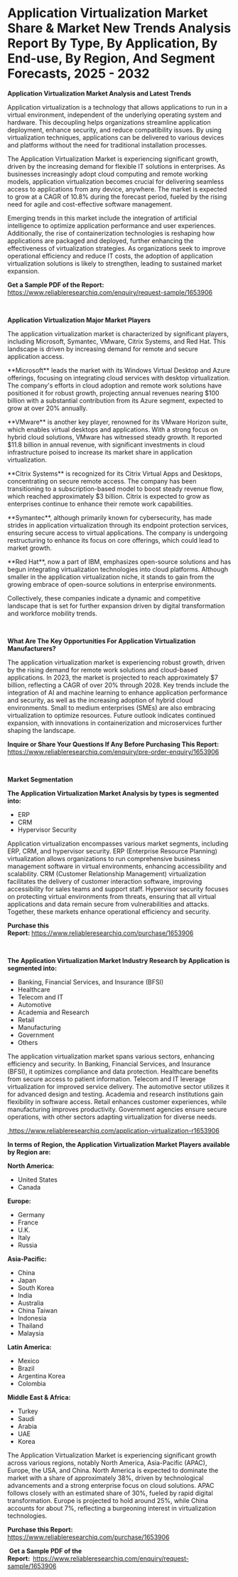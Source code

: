 <p><h1>Application Virtualization Market Share & Market New Trends Analysis Report By Type, By Application, By End-use, By Region, And Segment Forecasts, 2025 - 2032</h1></p><p><strong>Application Virtualization Market Analysis and Latest Trends</strong></p>
<p><p>Application virtualization is a technology that allows applications to run in a virtual environment, independent of the underlying operating system and hardware. This decoupling helps organizations streamline application deployment, enhance security, and reduce compatibility issues. By using virtualization techniques, applications can be delivered to various devices and platforms without the need for traditional installation processes.</p><p>The Application Virtualization Market is experiencing significant growth, driven by the increasing demand for flexible IT solutions in enterprises. As businesses increasingly adopt cloud computing and remote working models, application virtualization becomes crucial for delivering seamless access to applications from any device, anywhere. The market is expected to grow at a CAGR of 10.8% during the forecast period, fueled by the rising need for agile and cost-effective software management.</p><p>Emerging trends in this market include the integration of artificial intelligence to optimize application performance and user experiences. Additionally, the rise of containerization technologies is reshaping how applications are packaged and deployed, further enhancing the effectiveness of virtualization strategies. As organizations seek to improve operational efficiency and reduce IT costs, the adoption of application virtualization solutions is likely to strengthen, leading to sustained market expansion.</p></p>
<p><strong>Get a Sample PDF of the Report:&nbsp;</strong> <a href="https://www.reliableresearchiq.com/enquiry/request-sample/1653906?utm_campaign=1906&utm_medium=2&utm_source=Github&utm_content=ia&utm_term=16042025&utm_id=application-virtualization">https://www.reliableresearchiq.com/enquiry/request-sample/1653906</a></p>
<p>&nbsp;</p>
<p><strong>Application Virtualization Major Market Players</strong></p>
<p><p>The application virtualization market is characterized by significant players, including Microsoft, Symantec, VMware, Citrix Systems, and Red Hat. This landscape is driven by increasing demand for remote and secure application access. </p><p>**Microsoft** leads the market with its Windows Virtual Desktop and Azure offerings, focusing on integrating cloud services with desktop virtualization. The company's efforts in cloud adoption and remote work solutions have positioned it for robust growth, projecting annual revenues nearing $100 billion with a substantial contribution from its Azure segment, expected to grow at over 20% annually.</p><p>**VMware** is another key player, renowned for its VMware Horizon suite, which enables virtual desktops and applications. With a strong focus on hybrid cloud solutions, VMware has witnessed steady growth. It reported $11.8 billion in annual revenue, with significant investments in cloud infrastructure poised to increase its market share in application virtualization.</p><p>**Citrix Systems** is recognized for its Citrix Virtual Apps and Desktops, concentrating on secure remote access. The company has been transitioning to a subscription-based model to boost steady revenue flow, which reached approximately $3 billion. Citrix is expected to grow as enterprises continue to enhance their remote work capabilities.</p><p>**Symantec**, although primarily known for cybersecurity, has made strides in application virtualization through its endpoint protection services, ensuring secure access to virtual applications. The company is undergoing restructuring to enhance its focus on core offerings, which could lead to market growth.</p><p>**Red Hat**, now a part of IBM, emphasizes open-source solutions and has begun integrating virtualization technologies into cloud platforms. Although smaller in the application virtualization niche, it stands to gain from the growing embrace of open-source solutions in enterprise environments.</p><p>Collectively, these companies indicate a dynamic and competitive landscape that is set for further expansion driven by digital transformation and workforce mobility trends.</p></p>
<p>&nbsp;</p>
<p><strong>What Are The Key Opportunities For Application Virtualization Manufacturers?</strong></p>
<p><p>The application virtualization market is experiencing robust growth, driven by the rising demand for remote work solutions and cloud-based applications. In 2023, the market is projected to reach approximately $7 billion, reflecting a CAGR of over 20% through 2028. Key trends include the integration of AI and machine learning to enhance application performance and security, as well as the increasing adoption of hybrid cloud environments. Small to medium enterprises (SMEs) are also embracing virtualization to optimize resources. Future outlook indicates continued expansion, with innovations in containerization and microservices further shaping the landscape.</p></p>
<p><strong>Inquire or Share Your Questions If Any Before Purchasing This Report:</strong> <a href="https://www.reliableresearchiq.com/enquiry/pre-order-enquiry/1653906?utm_campaign=1906&utm_medium=2&utm_source=Github&utm_content=ia&utm_term=16042025&utm_id=application-virtualization">https://www.reliableresearchiq.com/enquiry/pre-order-enquiry/1653906</a></p>
<p>&nbsp;</p>
<p><strong>Market Segmentation</strong></p>
<p><strong>The Application Virtualization Market Analysis by types is segmented into:</strong></p>
<p><ul><li>ERP</li><li>CRM</li><li>Hypervisor Security</li></ul></p>
<p><p>Application virtualization encompasses various market segments, including ERP, CRM, and hypervisor security. ERP (Enterprise Resource Planning) virtualization allows organizations to run comprehensive business management software in virtual environments, enhancing accessibility and scalability. CRM (Customer Relationship Management) virtualization facilitates the delivery of customer interaction software, improving accessibility for sales teams and support staff. Hypervisor security focuses on protecting virtual environments from threats, ensuring that all virtual applications and data remain secure from vulnerabilities and attacks. Together, these markets enhance operational efficiency and security.</p></p>
<p><strong>Purchase this Report:&nbsp;</strong><a href="https://www.reliableresearchiq.com/purchase/1653906?utm_campaign=1906&utm_medium=2&utm_source=Github&utm_content=ia&utm_term=16042025&utm_id=application-virtualization">https://www.reliableresearchiq.com/purchase/1653906</a></p>
<p>&nbsp;</p>
<p><strong>The Application Virtualization Market Industry Research by Application is segmented into:</strong></p>
<p><ul><li>Banking, Financial Services, and Insurance (BFSI)</li><li>Healthcare</li><li>Telecom and IT</li><li>Automotive</li><li>Academia and Research</li><li>Retail</li><li>Manufacturing</li><li>Government</li><li>Others</li></ul></p>
<p><p>The application virtualization market spans various sectors, enhancing efficiency and security. In Banking, Financial Services, and Insurance (BFSI), it optimizes compliance and data protection. Healthcare benefits from secure access to patient information. Telecom and IT leverage virtualization for improved service delivery. The automotive sector utilizes it for advanced design and testing. Academia and research institutions gain flexibility in software access. Retail enhances customer experiences, while manufacturing improves productivity. Government agencies ensure secure operations, with other sectors adapting virtualization for diverse needs.</p></p>
<p><a href="https://www.reliableresearchiq.com/application-virtualization-r1653906?utm_campaign=1906&utm_medium=2&utm_source=Github&utm_content=ia&utm_term=16042025&utm_id=application-virtualization">&nbsp;https://www.reliableresearchiq.com/application-virtualization-r1653906</a></p>
<p><strong>In terms of Region, the Application Virtualization Market Players available by Region are:</strong></p>
<p>
    <p> <strong> North America: </strong>
        <ul>
            <li>United States</li>
            <li>Canada</li>
        </ul>
        </p> 
    <p> <strong> Europe: </strong>
        <ul>
            <li>Germany</li>
            <li>France</li>
            <li>U.K.</li>
            <li>Italy</li>
            <li>Russia</li>
        </ul>
        </p> 
    <p> <strong> Asia-Pacific: </strong>
        <ul>
            <li>China</li>
            <li>Japan</li>
            <li>South Korea</li>
            <li>India</li>
            <li>Australia</li>
            <li>China Taiwan</li>
            <li>Indonesia</li>
            <li>Thailand</li>
            <li>Malaysia</li>
        </ul>
        </p> 
    <p> <strong> Latin America: </strong>
        <ul>
            <li>Mexico</li>
            <li>Brazil</li>
            <li>Argentina Korea</li>
            <li>Colombia</li>
        </ul>
        </p> 
    <p> <strong> Middle East & Africa: </strong>
        <ul>
            <li>Turkey</li>
            <li>Saudi</li>
            <li>Arabia</li>
            <li>UAE</li>
            <li>Korea</li>
        </ul>
    </p>
    </p>
<p><p>The Application Virtualization Market is experiencing significant growth across various regions, notably North America, Asia-Pacific (APAC), Europe, the USA, and China. North America is expected to dominate the market with a share of approximately 38%, driven by technological advancements and a strong enterprise focus on cloud solutions. APAC follows closely with an estimated share of 30%, fueled by rapid digital transformation. Europe is projected to hold around 25%, while China accounts for about 7%, reflecting a burgeoning interest in virtualization technologies.</p></p>
<p><strong>Purchase this Report: </strong><a href="https://www.reliableresearchiq.com/purchase/1653906?utm_campaign=1906&utm_medium=2&utm_source=Github&utm_content=ia&utm_term=16042025&utm_id=application-virtualization">https://www.reliableresearchiq.com/purchase/1653906</a></p>
<p>&nbsp;<strong>Get a Sample PDF of the Report:&nbsp;&nbsp;</strong><a href="https://www.reliableresearchiq.com/enquiry/request-sample/1653906?utm_campaign=1906&utm_medium=2&utm_source=Github&utm_content=ia&utm_term=16042025&utm_id=application-virtualization">https://www.reliableresearchiq.com/enquiry/request-sample/1653906</a></p>
<p><strong></strong></p>
<p><p></p><p></p><p></p></p>